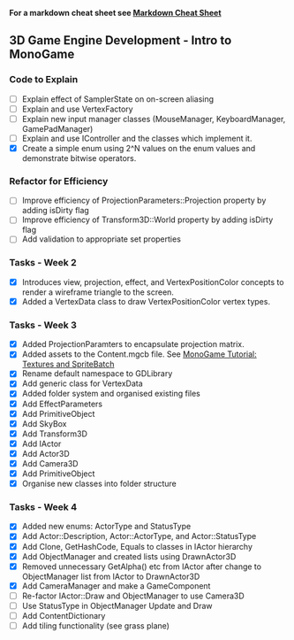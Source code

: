 

**For a markdown cheat sheet see [Markdown Cheat Sheet](https://www.markdownguide.org/cheat-sheet/)**

## 3D Game Engine Development - Intro to MonoGame

### Code to Explain
- [ ] Explain effect of SamplerState on on-screen aliasing
- [ ] Explain and use VertexFactory
- [ ] Explain new input manager classes (MouseManager, KeyboardManager, GamePadManager)
- [ ] Explain and use IController and the classes which implement it.
- [x] Create a simple enum using 2^N values on the enum values and demonstrate bitwise operators.

### Refactor for Efficiency
- [ ] Improve efficiency of ProjectionParameters::Projection property by adding isDirty flag
- [ ] Improve efficiency of Transform3D::World property by adding isDirty flag
- [ ] Add validation to appropriate set properties

### Tasks - Week 2 
- [x] Introduces view, projection, effect, and VertexPositionColor concepts to render a wireframe triangle to the screen.
- [x] Added a VertexData class to draw VertexPositionColor vertex types.

### Tasks - Week 3
- [x] Added ProjectionParamters to encapsulate projection matrix.
- [x] Added assets to the Content.mgcb file. See [MonoGame Tutorial: Textures and SpriteBatch](https://gamefromscratch.com/monogame-tutorial-textures-and-spritebatch/)
- [x] Rename default namespace to GDLibrary
- [x] Add generic class for VertexData
- [x] Added folder system and organised existing files
- [x] Add EffectParameters
- [x] Add PrimitiveObject
- [x] Add SkyBox
- [x] Add Transform3D
- [x] Add IActor
- [x] Add Actor3D
- [x] Add Camera3D 
- [x] Add PrimitiveObject
- [x] Organise new classes into folder structure

### Tasks - Week 4
- [x] Added new enums: ActorType and StatusType
- [x] Add Actor::Description, Actor::ActorType, and Actor::StatusType
- [x] Add Clone, GetHashCode, Equals to classes in IActor hierarchy
- [x] Add ObjectManager and created lists using DrawnActor3D
- [x] Removed unnecessary GetAlpha() etc from IActor after change to ObjectManager list from IActor to DrawnActor3D
- [x] Add CameraManager and make a GameComponent
- [ ] Re-factor IActor::Draw and ObjectManager to use Camera3D
- [ ] Use StatusType in ObjectManager Update and Draw
- [ ] Add ContentDictionary
- [ ] Add tiling functionality (see grass plane)
